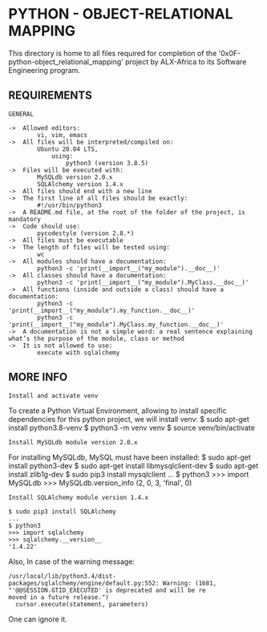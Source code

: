 # PYTHON - OBJECT-RELATIONAL MAPPING

This directory is home to all files required for completion of the '0x0F-python-object_relational_mapping' project by ALX-Africa to its Software Engineering program.

## REQUIREMENTS

```GENERAL```

	->	Allowed editors:
			vi, vim, emacs
	->	All files will be interpreted/compiled on:
			Ubuntu 20.04 LTS,
				using:
					python3 (version 3.8.5)
	->	Files will be executed with:
			MySQLdb version 2.0.x
			SQLAlchemy version 1.4.x
	->	All files should end with a new line
	->	The first line of all files should be exactly:
			#!/usr/bin/python3
	->	A README.md file, at the root of the folder of the project, is mandatory
	->	Code should use:
			pycodestyle (version 2.8.*)
	->	All files must be executable
	->	The length of files will be tested using:
			wc
	->	All modules should have a documentation:
			python3 -c 'print(__import__("my_module").__doc__)'
	->	All classes should have a documentation:
			python3 -c 'print(__import__("my_module").MyClass.__doc__)'
	->	All functions (inside and outside a class) should have a documentation:
			python3 -c 'print(__import__("my_module").my_function.__doc__)'
			python3 -c 'print(__import__("my_module").MyClass.my_function.__doc__)'
	->	A documentation is not a simple word: a real sentence explaining what’s the purpose of the module, class or method
	->	It is not allowed to use:
			execute with sqlalchemy

## MORE INFO

```Install and activate venv```

To create a Python Virtual Environment, allowing to install specific dependencies for this python project, we will install venv:
	$ sudo apt-get install python3.8-venv
	$ python3 -m venv venv
	$ source venv/bin/activate

```Install MySQLdb module version 2.0.x```

For installing MySQLdb, MySQL must have been installed:
	$ sudo apt-get install python3-dev
	$ sudo apt-get install libmysqlclient-dev
	$ sudo apt-get install zlib1g-dev
	$ sudo pip3 install mysqlclient
	...
	$ python3
	>>> import MySQLdb
	>>> MySQLdb.version_info 
	(2, 0, 3, 'final', 0)

```Install SQLAlchemy module version 1.4.x```

	$ sudo pip3 install SQLAlchemy
	...
	$ python3
	>>> import sqlalchemy
	>>> sqlalchemy.__version__ 
	'1.4.22'
Also, In case of the warning message:

	/usr/local/lib/python3.4/dist-packages/sqlalchemy/engine/default.py:552: Warning: (1681, "'@@SESSION.GTID_EXECUTED' is deprecated and will be re
	moved in a future release.")                                                                                                                    
	  cursor.execute(statement, parameters)  

One can ignore it.